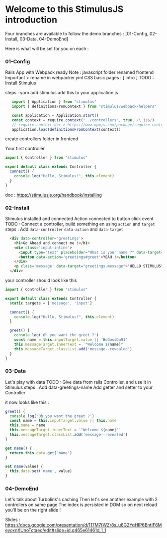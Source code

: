 # Welcome to this StimulusJS introduction

Four branches are available to follow the demo
branches : [01-Config, 02-Install, 03-Data, 04-DemoEnd]

Here is what will be set for you on each :

### 01-Config
  Rails App with Webpack ready
    Note : javascript folder renamed frontend
    Important > rename in webpacker.yml
  CSS basic
  pages : [ intro ]
  TODO : Install Stimulus

  steps :
    yarn add stimulus
    add this to your application.js
    
 ```javascript
    import { Application } from "stimulus"
    import { definitionsFromContext } from "stimulus/webpack-helpers"

    const application = Application.start()
    const context = require.context("../controllers", true, /\.js$/)
    // require.context doc > https://www.npmjs.com/package/require-context
    application.load(definitionsFromContext(context))
  ```
    
  create controllers folder in frontend

  Your first controller

  ```javascript
  import { Controller } from "stimulus"

  export default class extends Controller {
    connect() {
      console.log("Hello, Stimulus!", this.element)
    }
  }
  ```
    
  doc : https://stimulusjs.org/handbook/installing

### 02-Install
  Stimulus installed and connected
  Action connected to button click event
  TODO : Connect a controller, build something en using `action` and `target`
  steps :
  Add `data-controller` `data-action` and `data-target`

```html
  <div data-controller='greetings'>
    <h1>Go Ahead and connect me !</h1>
    <div class='input-inline'>
      <input type="text" placeholder="What is your name ?" data-target='greetings.input'>
      <button data-action='greetings#greet'>YEAH !</button>
    </div>
    <p class='message' data-target="greetings.message">"HELLO STIMULUS"</p>
  </div>
```

your controller should look like this

```javascript
import { Controller } from "stimulus"

export default class extends Controller {
  static targets = ['message', 'input']

  connect() {
    console.log("Hello, Stimulus!", this.element)
  }

  greet() {
    console.log('Oh you want the greet ?')
    const name = this.inputTarget.value || 'BoGossDu91'
    this.messageTarget.innerText = `"Welcome ${name}"`
    this.messageTarget.classList.add('message--revealed')
  }
}
```

### 03-Data
  Let's play with data
  TODO : Give data from rails Controller, and use it in Stimulus
  steps :
    Add data-greetings-name
    Add getter and setter to your Controller

  it now looks like this :

```javascript
greet() {
  console.log('Oh you want the greet ?')
  const name = this.inputTarget.value || this.name
  this.name = name
  this.messageTarget.innerText = `"Welcome ${name}"`
  this.messageTarget.classList.add('message--revealed')
}

get name() {
  return this.data.get('name')
}

set name(value) {
  this.data.set('name', value)
}
```

### 04-DemoEnd
  Let's talk about Turbolink's caching
  Then let's see another example with 2 controllers on same page
  The index is persisted in DOM so on next reload you'll be on the right slide !

Slides : https://docs.google.com/presentation/d/117M7fWZr8s_u8G2YqHIP6BntIF6MeyoxnXUnoTctaec/edit#slide=id.g465e61461d_1_1  
